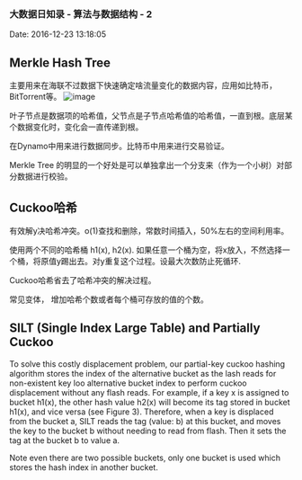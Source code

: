 <!--
title: 大数据日知录 - 算法与数据结构 - 2
date: 2016-12-23 13:18:05
tags:
- Big Data
- Algorithm
- Data Structure
-->
### 大数据日知录 - 算法与数据结构 - 2
Date: 2016-12-23 13:18:05
## Merkle Hash Tree
主要用来在海联不过数据下快速确定啥流量变化的数据内容，应用如比特币，BitTorrent等。
![image](http://images2015.cnblogs.com/blog/834896/201605/834896-20160527163537178-321412097.png)
<!-- more -->
叶子节点是数据项的哈希值，父节点是子节点哈希值的哈希值，一直到根。底层某个数据变化时，变化会一直传递到根。

在Dynamo中用来进行数据同步。比特币中用来进行交易验证。

Merkle Tree 的明显的一个好处是可以单独拿出一个分支来（作为一个小树）对部分数据进行校验。

## Cuckoo哈希
有效解y决哈希冲突。o(1)查找和删除，常数时间插入，50%左右的空间利用率。

使用两个不同的哈希桶 h1(x), h2(x). 如果任意一个桶为空，将x放入，不然选择一个桶，将原值y踢出去。对y重复这个过程。设最大次数防止死循环.

Cuckoo哈希省去了哈希冲突的解决过程。

常见变体， 增加哈希个数或者每个桶可存放的值的个数。

## SILT (Single Index Large Table) and Partially Cuckoo
To solve this costly displacement problem, our partial-key cuckoo hashing algorithm stores the index of the alternative bucket as the
 lash reads for non-existent key loo alternative bucket index to perform cuckoo displacement without any flash reads. For example, if a key x is assigned to bucket h1(x), the other hash value h2(x) will become its tag stored in bucket h1(x), and vice versa (see Figure 3). Therefore, when a key is displaced from the bucket a, SILT reads the tag (value: b) at this bucket, and
moves the key to the bucket b without needing to read from flash. Then it sets the tag at the bucket b to value a.

Note even there are two possible buckets, only one bucket is used which stores the hash index in another bucket.
